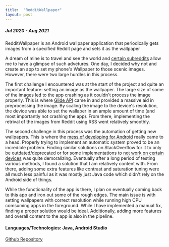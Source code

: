```yaml
---
title:  "RedditWallpaper"
layout: post
---
```


##### Jul 2020 - Aug 2021

RedditWallpaper is an Android wallpaper application that periodically gets images from a specified Reddit page and sets it as the wallpaper

A dream of mine is to travel and see the world and [certain subreddits](https://www.reddit.com/r/EarthPorn/) allow me to have a glimpse of such advetures. One day, I decided why not and create an app to set my phone's Wallpaper to those scenic images. However, there were two large hurdles in this process.

The first challenge I encountered was at the start of the project and quite an important feature: setting an image as the wallpaper. The large size of some of the images led to the app crashing as it couldn't process the image properly. This is where [Glide API](https://bumptech.github.io/glide/) came in and provided a massive aid in preprocessing the image. By scaling the image to the device's resolution, the device was able to set the wallaper in an ample amount of time (and most importantly not crashing the app). From there, implementing the retrival of the images from Reddit using RSS went relatively smoothly.

The second challenge in this process was the automation of getting new wallpapers. This is where the [mess of developing for Android](https://www.reddit.com/r/androiddev/comments/en5of4/possible_rant_why_android_development_seems_like/) really came to a head. Properly trying to implement an automatic system proved to be an incredible problem. Finding similar solutions on StackOverflow for it to only be outdated/deprecated or for some implementations to [not work on certain devices](https://dontkillmyapp.com/) was quite demoralizing. Eventually after a long period of testing various methods, I found a solution that I am relatively content with. From there, adding some extra features like contrast and saturation tuning were all much less painful as it was mostly just Java code which didn't rely on the Android side of things. 

While the functionality of the app is there, I plan on eventually coming back to this app and iron out some of the rough edges. The main issue is with setting wallpapers with correct resolution while running high CPU comsuming apps in the foreground. While I have implemented a manual fix, finding a proper solution would be ideal. Additionally, adding more features and overall content to the app is also in the pipeline. 

#### Languages/Technologies: Java, Android Studio

[Github Repository](https://github.com/frankwang28/RedditWallpaper)

